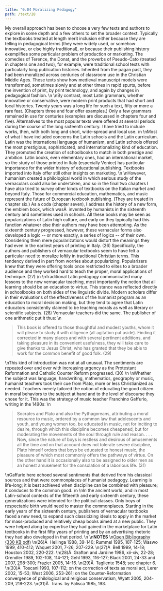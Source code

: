 ```yaml
---
title: "0.04 Moralizing Pedagogy"
path: /text/28
---
```

My overall approach has been to choose a very few texts and authors to explore in some depth and a few others to set the broader context. Typically the textbooks treated at length merit inclusion either because they are telling in pedagogical terms (they were widely used, or somehow innovative, or else highly traditional), or because their publishing history exemplifies some particular problem of production or marketing. The comedies of Terence, the Donat, and the proverbs of Pseudo-Cato (treated in chapters one and two), for example, were traditional school texts with particularly long publication histories. Inherited from the pagan past, they had been moralized across centuries of classroom use in the Christian Middle Ages. These texts show how medieval manuscript models were transformed, sometimes slowly and at other times in rapid spurts, before the invention of print, by print technology, and again by changes in pedagogical fashion.\n\nBy contrast, most Latin grammars, whether innovative or conservative, were modern print products that had short and local histories. Twenty years was a long life for such a text, fifty or more a rare feat. (Chapters three and four offer examples.) Only a few grammars remained in use for centuries (examples are discussed in chapters four and five). Alternatives to the most popular texts were offered at several periods during the course of the long sixteenth century. I have tried to include works, then, with both long and short, wide-spread and local use.\n\nMost of what I have included concerns the Latin schools and the Latin curriculum. Latin was the international language of humanism, and Latin schools offered the most prestigious, sophisticated, and internationalizing kind of education. They promoted the creation of schoolbooks to match in both prestige and ambition. Latin books, even elementary ones, had an international market, so the study of those printed in Italy (especially Venice) has particular importance for the wider history of educational publishing. Textbooks imported into Italy offer still other insights on marketing.\n\nHowever, humanism created a philological world in which serious study of the vernaculars could also be undertaken, and so in the final two chapters I have also tried to survey other kinds of textbooks on the Italian market and beyond Italy. Those for commercial education, mathematics, and music represent the future of European textbook publishing. (They are treated in chapter six.) As a coda (chapter seven), I address the history of a new form, the emblem book, which wasÂ  invented by humanists in the sixteenth century and sometimes used in schools. All these books may be seen as popularizations of Latin high culture, and early on they typically had this function whatever else their authors may have been attempting. As the sixteenth century progressed, however, these vernacular forms also developed a logic -- or more exactly, a series of logics -- of their own. Considering them mere popularizations would distort the meanings they had even in the earliest years of printing in Italy. (26) Specifically, the authors and publishers of vernacular textbooks seem to have felt a particular need to moralize loftily in traditional Christian terms. This tendency derived in part from worries about popularizing. Popularizers knew that they were offering tools once restricted to elites to a broader audience and they worked hard to teach the proper, moral applications of technique. (27)\n\nTraditional Latin pedagogy communicated many lessons to the new vernacular teaching, most importantly the notion that all learning should be an education to virtue. This stance was reflected directly in schoolbooks on both sides of the linguistic divide. Modern scholars differ in their evaluations of the effectiveness of the humanist program as an education to moral decision making, but they tend to agree that Latin educators consistently claimed to be teaching morals as well as literary or scientific subjects. (28) Vernacular teachers did the same. The publisher of one arithmetic put it thus:\n<blockquote>This book is offered to those thoughtful and modest youths, whom it will please to study it with diligence (all agitation put aside). Finding it corrected in many places and with several pertinent additions, and taking pleasure in its convenient usefulness, they will take care to give thanks to Jesus Christ, who has granted that they be able to work for the common benefit of good folk. (29)</blockquote>\nThis kind of introduction was not at all unusual. The sentiments are repeated over and over with increasing urgency as the Protestant Reformation and Catholic Counter Reform progressed. (30)\n\nWhether the subject was language, handwriting, mathematics, geography or music, humanist teachers took their cue from Plato, more or less Christianized as needed. Teachers merely tailored the notion of educating the good citizen in moral behaviors to the subject at hand and to the level of discourse they chose for it. This was the strategy of music teacher Franchino Gaffurio, writing in the 1490s:\n<blockquote>Socrates and Plato and also the Pythagoreans, attributing a moral resource to music, ordered by a common law that adolescents and youth, and young women too, be educated in music, not for inciting to desire, through which this discipline becomes cheapened, but for moderating the movements of the soul through rule and reason. . . . Now, since the nature of boys is restless and desirous of amusements all the time and on that account does not tolerate severe discipline, Plato himself orders that boys be educated to honest music, the pleasure of which most commonly offers the pathways of virtue. On the other hand it is occasionally also to be assigned to older men as an honest amusement for the consolation of a laborious life. (31)</blockquote>\nGaffurio here echoed several sentiments that derived from his classical sources and that were commonplaces of humanist pedagogy. Learning is life-long; it is best achieved when discipline can be combined with pleasure; it conduces to the common good.\n\nIn the ancient world, and in most Latin-school contexts of the fifteenth and early sixteenth century, these generalizations were intended for the political classes. Only boys of respectable birth would need to master the commonplaces. Starting in the early years of the sixteenth century, publishers of vernacular textbooks faced a new need, to expand such classicizing ideals to apply in the market for mass-produced and relatively cheap books aimed at a new public. They were helped along by expertise they had gained in the marketplace for Latin textbooks in the first fifty years of printing and by an advertising rhetoric they had also developed in that period.\n\n<strong>NOTES</strong>\n<a href="http://www.humanismforsale.org/bibliography.pdf" target="new">Open Bibliography (330 KB pdf)</a>\n(26)Â  Hellinga 1988, 39-140; Rummel 1995, 107-125; Waswo 1999, 410-412; Waquet 2001, 7-26, 207-229.\n(27)Â  Bell 1999, 14-18; Houston 2002, 220-222.\n(28)Â  Grafton and Jardine 1986, xii-xiv, 22-28; Grendler 1989, 102-108, 114-121; Gehl 1993, 116-127; Black 2001, 24-33 and 2007, 298-300; Frazier 2005, 14-16.\n(29)Â  Tagliente 1548; see chapter 6.\n(30)Â  Toscani 1993, 107-112; on the correction of texts as moral act, Lerer 2002, 15-53; West 2006, 253-261; on the Counter-Reformation convergence of philological and religious conservatism, Wyatt 2005, 204-209, 218-223.\n(31)Â  Trans. by Palisca 1985, 193.
